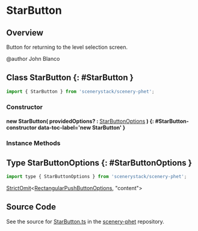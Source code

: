 # StarButton

## Overview

Button for returning to the level selection screen.

@author John Blanco

## Class StarButton {: #StarButton }


```js
import { StarButton } from 'scenerystack/scenery-phet';
```
### Constructor

#### new StarButton( providedOptions? : <span style="font-weight: 400;">[StarButtonOptions](../scenery-phet/StarButton.md#StarButtonOptions)</span> ) {: #StarButton-constructor data-toc-label='new StarButton' }

### Instance Methods





## Type StarButtonOptions {: #StarButtonOptions }


```js
import type { StarButtonOptions } from 'scenerystack/scenery-phet';
```


[StrictOmit](../phet-core/StrictOmit.md)&lt;[RectangularPushButtonOptions](../sun/RectangularPushButton.md#RectangularPushButtonOptions), "content"&gt;



## Source Code

See the source for [StarButton.ts](https://github.com/phetsims/scenery-phet/blob/main/js/buttons/StarButton.ts) in the [scenery-phet](https://github.com/phetsims/scenery-phet) repository.
